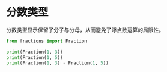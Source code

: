 # 分数类型

分数类型显示保留了分子与分母，从而避免了浮点数运算的局限性。

```python
from fractions import Fraction

print(Fraction(1, 3))
print(Fraction(1, 5))
print(Fraction(1, 3) - Fraction(1, 5))
```

